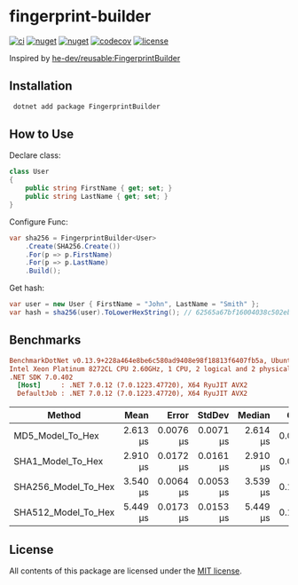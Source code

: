 # fingerprint-builder

[![ci](https://img.shields.io/github/actions/workflow/status/phnx47/fingerprint-builder-net/ci.yml?branch=main&label=ci&logo=github&style=flat-square)](https://github.com/phnx47/fingerprint-builder-net/actions/workflows/ci.yml)
[![nuget](https://img.shields.io/nuget/v/FingerprintBuilder?logo=nuget&style=flat-square)](https://www.nuget.org/packages/FingerprintBuilder)
[![nuget](https://img.shields.io/nuget/dt/FingerprintBuilder?logo=nuget&style=flat-square)](https://www.nuget.org/packages/FingerprintBuilder)
[![codecov](https://img.shields.io/codecov/c/github/phnx47/fingerprint-builder-net?logo=codecov&style=flat-square&token=RW58OCIQPR)](https://app.codecov.io/gh/phnx47/fingerprint-builder-net)
[![license](https://img.shields.io/github/license/phnx47/fingerprint-builder-net?style=flat-square)](https://github.com/phnx47/fingerprint-builder-net/blob/main/LICENSE)

Inspired by [he-dev/reusable:FingerprintBuilder](https://github.com/he-dev/reusable/blob/dev/Reusable.Cryptography/src/FingerprintBuilder.cs)

## Installation

```sh
 dotnet add package FingerprintBuilder
```

## How to Use

Declare class:

```c#
class User
{
    public string FirstName { get; set; }
    public string LastName { get; set; }
}
```

Configure Func:

```c#
var sha256 = FingerprintBuilder<User>
    .Create(SHA256.Create())
    .For(p => p.FirstName)
    .For(p => p.LastName)
    .Build();
```

Get hash:

```c#
var user = new User { FirstName = "John", LastName = "Smith" };
var hash = sha256(user).ToLowerHexString(); // 62565a67bf16004038c502eb68907411fcf7871c66ee01a1aa274cc18d9fb541
```

## Benchmarks

```ini
BenchmarkDotNet v0.13.9+228a464e8be6c580ad9408e98f18813f6407fb5a, Ubuntu 22.04.3 LTS (Jammy Jellyfish)
Intel Xeon Platinum 8272CL CPU 2.60GHz, 1 CPU, 2 logical and 2 physical cores
.NET SDK 7.0.402
  [Host]     : .NET 7.0.12 (7.0.1223.47720), X64 RyuJIT AVX2
  DefaultJob : .NET 7.0.12 (7.0.1223.47720), X64 RyuJIT AVX2
```
| Method              | Mean     | Error     | StdDev    | Median   | Gen0   | Allocated |
|-------------------- |---------:|----------:|----------:|---------:|-------:|----------:|
| MD5_Model_To_Hex    | 2.613 μs | 0.0076 μs | 0.0071 μs | 2.614 μs | 0.0725 |   1.34 KB |
| SHA1_Model_To_Hex   | 2.910 μs | 0.0172 μs | 0.0161 μs | 2.910 μs | 0.0801 |   1.49 KB |
| SHA256_Model_To_Hex | 3.540 μs | 0.0064 μs | 0.0053 μs | 3.539 μs | 0.1030 |   1.93 KB |
| SHA512_Model_To_Hex | 5.449 μs | 0.0173 μs | 0.0153 μs | 5.449 μs | 0.1678 |   3.12 KB |

<!-- Sticky Pull Request Comment -->

## License

All contents of this package are licensed under the [MIT license](https://opensource.org/licenses/MIT).
